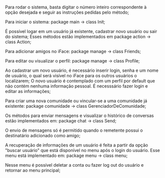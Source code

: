 Para rodar o sistema, basta digitar o número inteiro correspondente à opção desejada e seguir as instruções pedidas pelo método;

Para iniciar o sistema: package main -> class Init;

É possível logar em um usuário já existente, cadastrar novo usuário ou sair do sistema; Esses métodos estão implementados em package action -> class Action;

Para adicionar amigos no iFace: package manage -> class Friends;

Para editar ou visualizar o perfil: package manage -> class Profile;

Ao cadastrar um novo usuário, é necessário inserir login, senha e um nome de usuário, o qual será visível no iFace para os outros usuários o localizarem;
O novo usuário é contemplado com um perfil por default que não contém nenhuma informação pessoal. É necesssário fazer login e editar as informações;

Para criar uma nova comunidade ou vincular-se a uma comunidade já existente: package comunidade -> class GerenciadorDeComunidade;

Os métodos para enviar mensagens e visualizar o histórico de conversas estão implementados em: package chat -> class Send;

O envio de mensagens só é permitido quando o remetente possui o destinatário adicionado como amigo;

A recuperação de informações de um usuário é feita a partir da opção "buscar usuário" que está disponível no menu após o login do usuário.
Esse menu está implementado em: package menu -> class menu;

Nesse menu é possível deletar a conta ou fazer log out do usuário e retornar ao menu principal;
